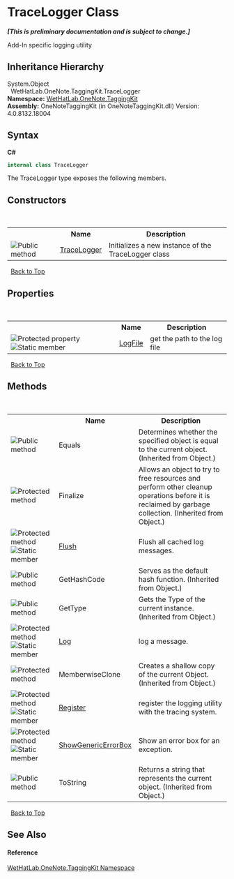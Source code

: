 # TraceLogger Class
 _**\[This is preliminary documentation and is subject to change.\]**_

Add-In specific logging utility


## Inheritance Hierarchy
System.Object<br />&nbsp;&nbsp;WetHatLab.OneNote.TaggingKit.TraceLogger<br />
**Namespace:**&nbsp;<a href="4e00c8ac-fc03-0e6d-d2fd-b2c7565a9aa0">WetHatLab.OneNote.TaggingKit</a><br />**Assembly:**&nbsp;OneNoteTaggingKit (in OneNoteTaggingKit.dll) Version: 4.0.8132.18004

## Syntax

**C#**<br />
``` C#
internal class TraceLogger
```

The TraceLogger type exposes the following members.


## Constructors
&nbsp;<table><tr><th></th><th>Name</th><th>Description</th></tr><tr><td>![Public method](media/pubmethod.gif "Public method")</td><td><a href="58c3e2b4-a601-df34-898b-db5a8131eafe">TraceLogger</a></td><td>
Initializes a new instance of the TraceLogger class</td></tr></table>&nbsp;
<a href="#tracelogger-class">Back to Top</a>

## Properties
&nbsp;<table><tr><th></th><th>Name</th><th>Description</th></tr><tr><td>![Protected property](media/protproperty.gif "Protected property")![Static member](media/static.gif "Static member")</td><td><a href="a48b76b9-a2f2-14d6-e126-2728bc9fbccf">LogFile</a></td><td>
get the path to the log file</td></tr></table>&nbsp;
<a href="#tracelogger-class">Back to Top</a>

## Methods
&nbsp;<table><tr><th></th><th>Name</th><th>Description</th></tr><tr><td>![Public method](media/pubmethod.gif "Public method")</td><td>Equals</td><td>
Determines whether the specified object is equal to the current object.
 (Inherited from Object.)</td></tr><tr><td>![Protected method](media/protmethod.gif "Protected method")</td><td>Finalize</td><td>
Allows an object to try to free resources and perform other cleanup operations before it is reclaimed by garbage collection.
 (Inherited from Object.)</td></tr><tr><td>![Protected method](media/protmethod.gif "Protected method")![Static member](media/static.gif "Static member")</td><td><a href="003d4130-47b1-2e35-2370-962acef21353">Flush</a></td><td>
Flush all cached log messages.</td></tr><tr><td>![Public method](media/pubmethod.gif "Public method")</td><td>GetHashCode</td><td>
Serves as the default hash function.
 (Inherited from Object.)</td></tr><tr><td>![Public method](media/pubmethod.gif "Public method")</td><td>GetType</td><td>
Gets the Type of the current instance.
 (Inherited from Object.)</td></tr><tr><td>![Protected method](media/protmethod.gif "Protected method")![Static member](media/static.gif "Static member")</td><td><a href="7e853a47-e205-83b3-9fec-5cecc2c34b2b">Log</a></td><td>
log a message.</td></tr><tr><td>![Protected method](media/protmethod.gif "Protected method")</td><td>MemberwiseClone</td><td>
Creates a shallow copy of the current Object.
 (Inherited from Object.)</td></tr><tr><td>![Protected method](media/protmethod.gif "Protected method")![Static member](media/static.gif "Static member")</td><td><a href="9541059c-a52f-42aa-5e6b-dc56243baf03">Register</a></td><td>
register the logging utility with the tracing system.</td></tr><tr><td>![Protected method](media/protmethod.gif "Protected method")![Static member](media/static.gif "Static member")</td><td><a href="f9fe34de-71c2-5a5c-dde3-3348c4ba3a35">ShowGenericErrorBox</a></td><td>
Show an error box for an exception.</td></tr><tr><td>![Public method](media/pubmethod.gif "Public method")</td><td>ToString</td><td>
Returns a string that represents the current object.
 (Inherited from Object.)</td></tr></table>&nbsp;
<a href="#tracelogger-class">Back to Top</a>

## See Also


#### Reference
<a href="4e00c8ac-fc03-0e6d-d2fd-b2c7565a9aa0">WetHatLab.OneNote.TaggingKit Namespace</a><br />